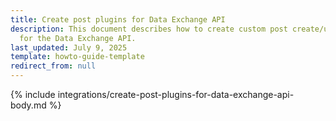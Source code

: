 ```yaml
---
title: Create post plugins for Data Exchange API
description: This document describes how to create custom post create/update plugin
  for the Data Exchange API.
last_updated: July 9, 2025
template: howto-guide-template
redirect_from: null
---
```


{% include integrations/create-post-plugins-for-data-exchange-api-body.md %}
